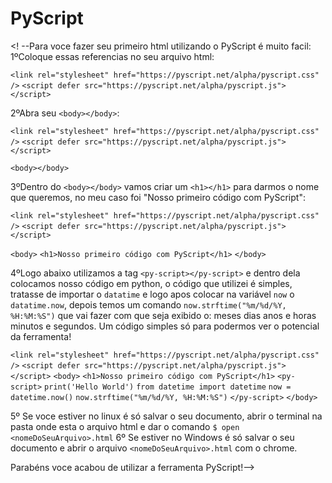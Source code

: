 # PyScript
<! --Para voce fazer seu primeiro html utilizando o PyScript é muito facil:
1ºColoque essas referencias no seu arquivo html:

```<link rel="stylesheet" href="https://pyscript.net/alpha/pyscript.css" />```
```<script defer src="https://pyscript.net/alpha/pyscript.js"></script>```

2ºAbra seu ```<body></body>```:

```<link rel="stylesheet" href="https://pyscript.net/alpha/pyscript.css" />```
```<script defer src="https://pyscript.net/alpha/pyscript.js"></script>```

```<body></body>```

3ºDentro do ```<body></body>``` vamos criar um ```<h1></h1>``` para darmos o nome que queremos, no meu caso foi "Nosso primeiro código com PyScript":

```<link rel="stylesheet" href="https://pyscript.net/alpha/pyscript.css" />```
```<script defer src="https://pyscript.net/alpha/pyscript.js"></script>```

```<body>```
  ```<h1>Nosso primeiro código com PyScript</h1>```
```</body>```

4ºLogo abaixo utilizamos a tag ```<py-script></py-script>``` e dentro dela colocamos nosso código em python, o código que utilizei é simples, tratasse de importar o ```datatime``` e logo apos colocar na variável ```now``` o ```datatime.now```, depois temos um comando ```now.strftime("%m/%d/%Y, %H:%M:%S")``` que vai fazer com que seja exibido o: meses dias anos e horas minutos e segundos. Um código simples só para podermos ver o potencial da ferramenta!

```<link rel="stylesheet" href="https://pyscript.net/alpha/pyscript.css" />```
```<script defer src="https://pyscript.net/alpha/pyscript.js"></script>```
```<body>```
    ```<h1>Nosso primeiro código com PyScript</h1>```
        ```<py-script>```
    ```print('Hello World')```
    ```from datetime import datetime```
    ```now = datetime.now()```
    ```now.strftime("%m/%d/%Y, %H:%M:%S")```
        ```</py-script>```
```</body>```

5º Se voce estiver no linux é só salvar o seu documento, abrir o terminal na pasta onde esta o arquivo html e dar o comando ```$ open <nomeDoSeuArquivo>.html```
6º Se estiver no Windows é só salvar o seu documento e abrir o arquivo ```<nomeDoSeuArquivo>.html``` com o chrome.

Parabéns voce acabou de utilizar a ferramenta PyScript!-->

